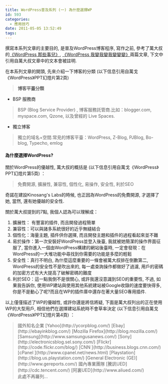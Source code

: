 ```yaml
---
title: WordPress普及系列 (一) 為什麼選擇WP
id: 593
categories:
  - 應用技巧
date: 2011-05-05 13:52:49
tags:
---
```


撰寫本系列文章的主要目的, 是普及WordPress博客程序, 寫作之前, 參考了萬大叔的[《WordPress 那些事兒》](http://wange.im/about-wordpress.html), [《WordPress 我變我變我變變變》](http://wange.im/wordpress-is-not-everything.html)兩篇文章, 下文中引用自萬大叔文章中的文本會被註明.

在本系列文章的開頭, 先來介紹一下博客的分類 (以下信息引用自萬戈《WordPress》PPT幻燈片第2頁)

<!--more-->

> **博客平臺分類**

*   BSP 服務商

> BSP (Blog Service Provider) , 博客服務託管商.比如：blogger.com, myspace.com, Qzone, 以及曾經的 Live Spaces.

*   獨立博客

> 獨立的域名+空間.常見的博客平臺：WordPress, Z-Blog, PJBlog, Bo-blog, Typecho, emlog

#### 為什麼選擇WordPress?

關於WordPress的優越性, 萬大叔的概括是 (以下信息引用自萬戈《WordPress》PPT幻燈片第5頁) ：

> 免費開源, 擴展性, 兼容性, 個性化, 易操作, 安全性, 利於SEO

奇諾在建設Kinosang's Labs的時候, 也正因為WordPress的免費開源, 才選擇了她, 當然, 還有她優越的安全性.

關於萬大叔提到的7點, 我個人認為可以理解成：

1.  擴展性： 有豐富的插件, 而且開發過程簡單
2.  兼容性：可以與諸多系統很好的近乎無縫結合
3.  個性化：海量主題, 插件供你選擇, 而且開發主題和插件的過程看起來並不難
4.  易於操作：第一次安裝好WordPress並登入後臺, 我就被她簡潔的操作界面征服了, 當你進入一個由WordPress構建的網站後臺時, 一定會發現：在WordPress的一大堆功能中尋找到你需要的功能是多麼的輕鬆
5.  安全性：真行不明白, 為什麼這麼重要的一條會被萬大叔排在倒數第二, WordPress的安全性不是吹出來的, 每一處查詢操作都做好了過濾, 用戶的密碼的加密方式有大大提高了破解密碼的難度
6.  利於SEO：這一點我倒不是很關心, 或許我還沒意識到SEO的重要性, 不過, 如果我告訴你, 使用WP建站與使用其他系統建站被Google收錄的速度要快得多, 你是不是動心了呢?而且在WP的插件庫中還存在著大量SEO專用插件.

以上僅僅描述了WP的優越性, 或許你還是將信將疑, 下面是萬大叔列出的正在使用WP的大型用戶, 相信他們在選擇建站系統時不會草率決定 (以下信息引用自萬戈《WordPress》PPT幻燈片第4頁) ：

> <div class="O">國外知名企業
> [Yahoo](http://ycorpblog.com/)
> [Ebay](http://ebayinkblog.com/)
> [Mozilla Firefox](http://blog.mozilla.com/)
> [Samsung](http://www.samsungusanews.com/)
> [Sony](http://electronicsblog.sel.sony.com/)
> [Flickr](http://code.flickr.com/blog/)
> [CNN ](http://business.blogs.cnn.com/)
> [cPanel ](http://www.cpanel.net/news.html)
> [Playstation](http://blog.us.playstation.com/)
> [General Electronic (GE)](http://www.gereports.com/)
> 國內專業團隊
> [騰訊UED](http://cdc.tencent.com/)
> [阿裏UED](http://www.aliued.com/)</div>
> <div class="O">此處不再羅列...</div>
> <div class="O"></div>
